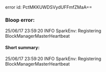 error id: PctMKKUWDSVydUFFmfZMaA==
### Bloop error:

25/06/17 23:59:20 INFO SparkEnv: Registering BlockManagerMasterHeartbeat
#### Short summary: 

25/06/17 23:59:20 INFO SparkEnv: Registering BlockManagerMasterHeartbeat